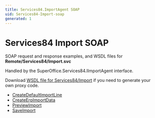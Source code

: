 ```yaml
---
title: Services84.ImportAgent SOAP
uid: Services84-Import-soap
generated: 1
---
```


# Services84 Import SOAP

SOAP request and response examples, and WSDL files for **Remote/Services84/Import.svc**

Handled by the <see cref="T:SuperOffice.Services84.IImportAgent">SuperOffice.Services84.IImportAgent</see> interface.

Download [WSDL file for Services84/Import](../Services84-Import.md) if you need to generate your own proxy code.

* [CreateDefaultImportLine](CreateDefaultImportLine.md)
* [CreateErpImportData](CreateErpImportData.md)
* [PreviewImport](PreviewImport.md)
* [SaveImport](SaveImport.md)
